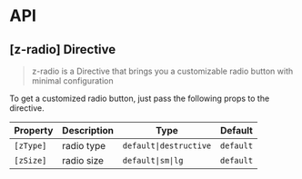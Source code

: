 # API

## [z-radio] <span class="api-type-label directive">Directive</span>

> z-radio is a Directive that brings you a customizable radio button with minimal configuration

To get a customized radio button, just pass the following props to the directive.

| Property     | Description                                      | Type             | Default    |
| ------------ | ------------------------------------------------ | ---------------- | ---------- |
| `[zType]`     | radio type                                      | `default\|destructive`  | `default`  |
| `[zSize]`     | radio size                                      | `default\|sm\|lg` | `default`  |
